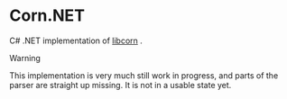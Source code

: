 # Corn.NET

C# .NET implementation of [libcorn](https://github.com/corn-config/corn) .

>[!WARNING]
> This implementation is very much still work in progress, 
> and parts of the parser are straight up missing.
> It is not in a usable state yet.